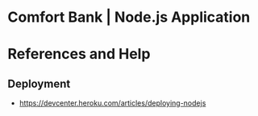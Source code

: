 # Comfort Bank | Node.js Application

# References and Help

## Deployment
 - https://devcenter.heroku.com/articles/deploying-nodejs